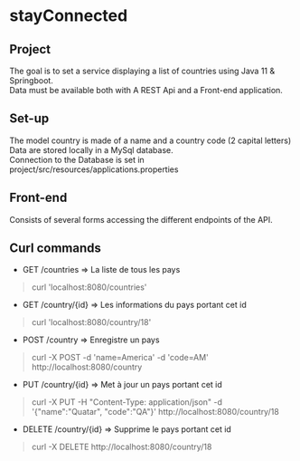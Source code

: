 # stayConnected

## Project 
The goal is to set a service displaying a list of countries using Java 11 & Springboot.  
Data must be available both with A REST Api and a Front-end application.

## Set-up
The model country is made of a name and a country code (2 capital letters)
Data are stored locally in a MySql database.  
Connection to the Database is set in project/src/resources/applications.properties

## Front-end
Consists of several forms accessing the different endpoints of the API.

## Curl commands
- GET /countries => La liste de tous les pays  
> curl 'localhost:8080/countries'  
- GET /country/{id} => Les informations du pays portant cet id  
> curl 'localhost:8080/country/18'  
- POST /country => Enregistre un pays  
> curl -X POST -d 'name=America' -d 'code=AM' http://localhost:8080/country  
- PUT /country/{id} => Met à jour un pays portant cet id  
> curl -X PUT -H "Content-Type: application/json" -d '{"name":"Quatar", "code":"QA"}' http://localhost:8080/country/18  
- DELETE /country/{id} => Supprime le pays portant cet id  
> curl -X DELETE http://localhost:8080/country/18  
